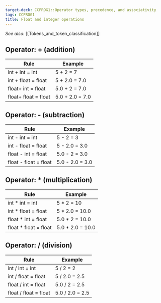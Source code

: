 ```yaml
---
target-deck: CCPROG1::Operator types, precedence, and associativity
tags: CCPROG1
title: Float and integer operations
---
```


*See also*: [[Tokens_and_token_classification]]

## Operator: + (addition)

|**Rule**|**Example**|
|---|---|
|int + int = int|5 + 2 = 7|
|int + float = float|5 + 2.0 = 7.0|
|float+ int = float|5.0 + 2 = 7.0|
|float+ float = float|5.0 + 2.0 = 7.0|
<!--ID: 1694694364128-->

## Operator: - (subtraction)

|**Rule**|**Example**|
|---|---|
|int - int = int|5 - 2 = 3|
|int - float = float|5 - 2.0 = 3.0|
|float - int = float|5.0 - 2 = 3.0|
|float - float = float|5.0 - 2.0 = 3.0|
<!--ID: 1694694364132-->

## Operator: * (multiplication)

|**Rule**|**Example**|
|---|---|
|int * int = int|5 * 2 = 10|
|int * float = float|5 * 2.0 = 10.0|
|float * int = float|5.0 * 2 = 10.0|
|float * float = float|5.0 * 2.0 = 10.0|
<!--ID: 1694694364135-->

## Operator: / (division)

|**Rule**|**Example**|
|---|---|
|int / int = int|5 / 2 = 2|
|int / float = float|5 / 2.0 = 2.5|
|float / int = float|5.0 / 2 = 2.5|
|float / float = float|5.0 / 2.0 = 2.5|
<!--ID: 1694694364138-->
